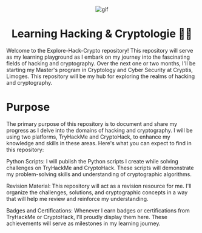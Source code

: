 <p align="center">
<img width="" src="https://media.giphy.com/media/YQitE4YNQNahy/giphy-downsized-large.gif" align="center" alt="gif" />
<h1 align="center">Learning Hacking & Cryptologie 🐱‍💻 
</h1>
</p>

Welcome to the Explore-Hack-Crypto repository! This repository will serve as my learning playground as I embark on my journey into the fascinating fields of hacking and cryptography. Over the next one or two months, I'll be starting my Master's program in Cryptology and Cyber Security at Cryptis, Limoges. This repository will be my hub for exploring the realms of hacking and cryptography.

# Purpose

The primary purpose of this repository is to document and share my progress as I delve into the domains of hacking and cryptography. I will be using two platforms, TryHackMe and CryptoHack, to enhance my knowledge and skills in these areas. Here's what you can expect to find in this repository:

Python Scripts: I will publish the Python scripts I create while solving challenges on TryHackMe and CryptoHack. These scripts will demonstrate my problem-solving skills and understanding of cryptographic algorithms.

Revision Material: This repository will act as a revision resource for me. I'll organize the challenges, solutions, and cryptographic concepts in a way that will help me review and reinforce my understanding.

Badges and Certifications: Whenever I earn badges or certifications from TryHackMe or CryptoHack, I'll proudly display them here. These achievements will serve as milestones in my learning journey.
